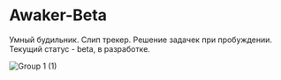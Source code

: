 # Awaker-Beta
Умный будильник. Слип трекер. Решение задачек при пробуждении. Текущий статус - beta, в разработке.

![Group 1 (1)](https://user-images.githubusercontent.com/77591023/164215256-da55771c-d25a-4c13-98cb-f1eb71c7ad47.png)
